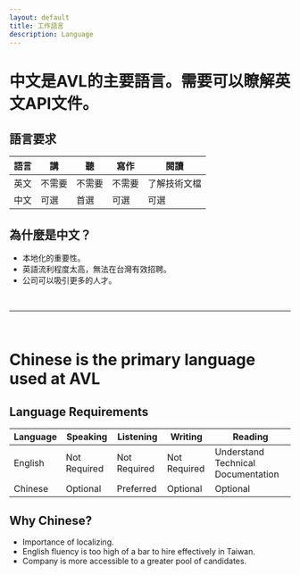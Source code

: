 ```yaml
---
layout: default
title: 工作語言
description: Language
---
```


# 中文是AVL的主要語言。需要可以瞭解英文API文件。

## 語言要求

|語言|講|聽|寫作|閱讀|
| --- | --- | --- | --- | --- |
|英文 | 不需要 | 不需要 | 不需要 | 了解技術文檔|
|中文|可選|首選|可選|可選|

## 為什麼是中文？

* 本地化的重要性。
* 英語流利程度太高，無法在台灣有效招聘。
* 公司可以吸引更多的人才。

<br>

---

<br>

# Chinese is the primary language used at AVL

## Language Requirements

| Language | Speaking | Listening | Writing | Reading |
| --- | --- | --- | --- | --- |
| English | Not Required | Not Required | Not Required | Understand Technical Documentation |
| Chinese | Optional | Preferred | Optional | Optional |

## Why Chinese?

* Importance of localizing.
* English fluency is too high of a bar to hire effectively in Taiwan.
* Company is more accessible to a greater pool of candidates.